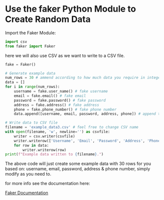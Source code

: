 # Use the faker Python Module to Create Random Data 

Import the Faker Module:
```python 
import csv
from faker import Faker
```
here we will also use CSV as we want to write to a CSV file. 

```python
fake = Faker()

# Generate example data
num_rows = 30 # ammend according to how much data you require in integers
data = []
for i in range(num_rows):
    username = fake.user_name() # fake username
    email = fake.email() # fake email 
    password = fake.password() # fake password 
    address = fake.address() # fake address 
    phone = fake.phone_number() # fake phone number
    data.append([username, email, password, address, phone]) # append the data

# Write data to CSV file
filename = 'example_data3.csv' # feel free to change CSV name
with open(filename, 'w', newline='') as csvfile:
    writer = csv.writer(csvfile)
    writer.writerow(['Username', 'Email', 'Password', 'Address', 'Phone Number']) # add/remove as needed based on info on for loop above
    for row in data:
        writer.writerow(row)
print(f"Example data written to {filename}.")
```

The above code will just create some example data with 30 rows for you based on: username, email, password, address & phone number, simply modify as you need to. 

for more info see the documentation here:

[Faker Documentation](https://faker.readthedocs.io/en/master/index.html)


